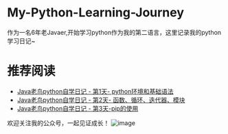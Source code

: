# My-Python-Learning-Journey
作为一名6年老Javaer,开始学习python作为我的第二语言，这里记录我的python学习日记~


# 推荐阅读
- [Java老鸟python自学日记 - 第1天- python环境和基础语法](https://mp.weixin.qq.com/s/N2mArCwxRxBT6g-IYxXweQ)
- [Java老鸟python自学日记 - 第2天- 函数、循环、迭代器、模块](https://mp.weixin.qq.com/s/K5VnIn2XTZfhEB1kaxBkRQ)
- [Java老鸟python自学日记 - 第3天-pip的使用](https://mp.weixin.qq.com/s/np8dN5pEAddCrifb-2gyRA)

欢迎关注我的公众号，一起见证成长！
![image](https://imgkr.cn-bj.ufileos.com/22a8ecdc-e289-45ff-be6c-dcd16a9146ca.png)
